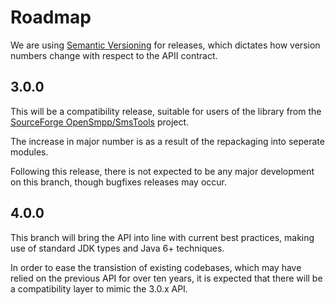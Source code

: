 # Roadmap

We are using [Semantic Versioning](http://semver.org) for releases, which
dictates how version numbers change with respect to the APII contract.

## 3.0.0

This will be a compatibility release, suitable for users of the library from
the [SourceForge OpenSmpp/SmsTools](http://sourceforge.net/projects/smstools/)
project.

The increase in major number is as a result of the repackaging into seperate
modules.

Following this release, there is not expected to be any major development on
this branch, though bugfixes releases may occur.

## 4.0.0

This branch will bring the API into line with current best practices, making use
of standard JDK types and Java 6+ techniques.

In order to ease the transistion of existing codebases, which may have relied on
the previous API for over ten years, it is expected that there will be a
compatibility layer to mimic the 3.0.x API.
